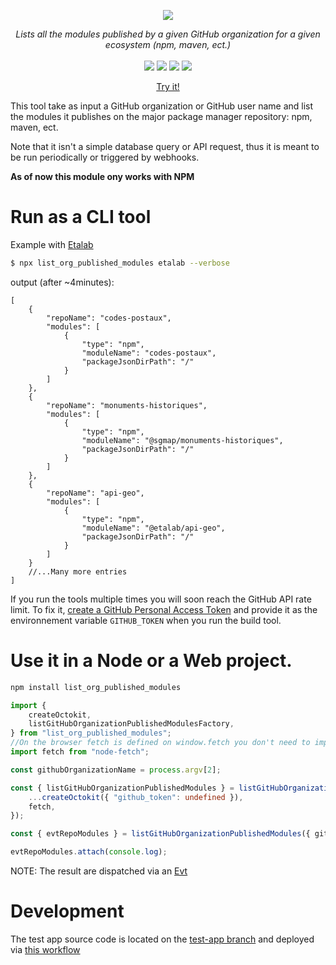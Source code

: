 <p align="center">
    <img src="https://user-images.githubusercontent.com/6702424/126882975-441bc414-f3cc-45ba-ad7a-72208945678f.png">  
</p>
<p align="center">
    <i>Lists all the modules published by a given GitHub organization for a given ecosystem (npm, maven, ect.)</i>
    <br>
    <br>
    <img src="https://github.com/garronej/list_org_published_modules/workflows/ci/badge.svg?branch=main">
    <img src="https://img.shields.io/bundlephobia/minzip/list_org_published_modules">
    <img src="https://img.shields.io/npm/dw/list_org_published_modules">
    <img src="https://img.shields.io/npm/l/list_org_published_modules">
</p>
<p align="center">
  <a href="https://garronej.github.io/list_org_published_modules/">Try it!</a>
</p>

This tool take as input a GitHub organization or GitHub user name and list the modules
it publishes on the major package manager repository: npm, maven, ect.

Note that it isn't a simple database query or API request, thus it is meant to be run
periodically or triggered by webhooks.

**As of now this module ony works with NPM**

# Run as a CLI tool

Example with [Etalab](https://github.com/Etalab)

```bash
$ npx list_org_published_modules etalab --verbose
```

output (after ~4minutes):

```jsonc
[
    {
        "repoName": "codes-postaux",
        "modules": [
            {
                "type": "npm",
                "moduleName": "codes-postaux",
                "packageJsonDirPath": "/"
            }
        ]
    },
    {
        "repoName": "monuments-historiques",
        "modules": [
            {
                "type": "npm",
                "moduleName": "@sgmap/monuments-historiques",
                "packageJsonDirPath": "/"
            }
        ]
    },
    {
        "repoName": "api-geo",
        "modules": [
            {
                "type": "npm",
                "moduleName": "@etalab/api-geo",
                "packageJsonDirPath": "/"
            }
        ]
    }
    //...Many more entries
]
```

If you run the tools multiple times you will soon reach the GitHub API rate limit.
To fix it, [create a GitHub Personal Access Token](https://docs.github.com/en/github/authenticating-to-github/creating-a-personal-access-token) and provide it as the environnement variable `GITHUB_TOKEN` when you run the build tool.

# Use it in a Node or a Web project.

```bash
npm install list_org_published_modules
```

```typescript
import {
    createOctokit,
    listGitHubOrganizationPublishedModulesFactory,
} from "list_org_published_modules";
//On the browser fetch is defined on window.fetch you don't need to import it.
import fetch from "node-fetch";

const githubOrganizationName = process.argv[2];

const { listGitHubOrganizationPublishedModules } = listGitHubOrganizationPublishedModulesFactory({
    ...createOctokit({ "github_token": undefined }),
    fetch,
});

const { evtRepoModules } = listGitHubOrganizationPublishedModules({ githubOrganizationName });

evtRepoModules.attach(console.log);
```

NOTE: The result are dispatched via an [Evt](https://github.com/garronej/evt)

# Development

The test app source code is located on the [test-app branch](https://github.com/garronej/list_org_published_modules/tree/test-app) and deployed via [this workflow](https://github.com/garronej/list_org_published_modules/blob/main/.github/workflows/deploy-test-app.yaml)
